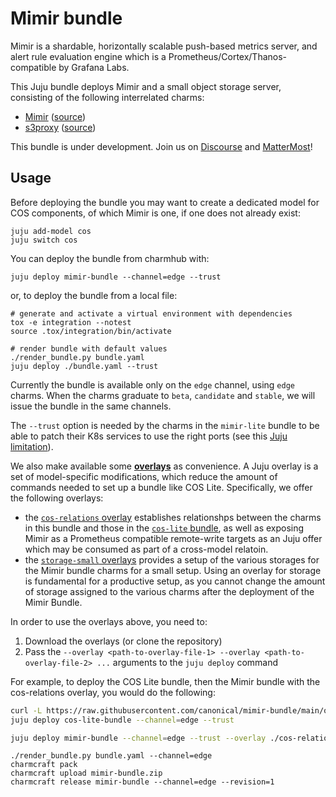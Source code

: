 # Mimir bundle

Mimir is a shardable, horizontally scalable push-based metrics server, and alert rule evaluation engine which is a Prometheus/Cortex/Thanos-compatible by Grafana Labs.

This Juju bundle deploys Mimir and a small object storage server, consisting of the following interrelated charms:

- [Mimir](https://charmhub.io/mimir-k8s) ([source](https://github.com/canonical/mimir-k8s-operator))
- [s3proxy](https://charmhub.io/s3proxy-k8s) ([source](https://github.com/canonical/s3proxy-k8s-operator))

This bundle is under development.
Join us on [Discourse](https://discourse.charmhub.io/t/canonical-observability-stack/5132) and [MatterMost](https://chat.charmhub.io/charmhub/channels/observability)!

## Usage

Before deploying the bundle you may want to create a dedicated model for COS components, of which Mimir is one, if one does not already exist:

```shell
juju add-model cos
juju switch cos
```

You can deploy the bundle from charmhub with:

```shell
juju deploy mimir-bundle --channel=edge --trust
```

or, to deploy the bundle from a local file:

```shell
# generate and activate a virtual environment with dependencies
tox -e integration --notest
source .tox/integration/bin/activate

# render bundle with default values
./render_bundle.py bundle.yaml
juju deploy ./bundle.yaml --trust
```

Currently the bundle is available only on the `edge` channel, using `edge` charms.
When the charms graduate to `beta`, `candidate` and `stable`, we will issue the bundle in the same channels.

The `--trust` option is needed by the charms in the `mimir-lite` bundle to be able to patch their K8s services to use the right ports (see this [Juju limitation](https://bugs.launchpad.net/juju/+bug/1936260)).

We also make available some [**overlays**](https://juju.is/docs/sdk/bundle-reference) as convenience.
A Juju overlay is a set of model-specific modifications, which reduce the amount of commands needed to set up a bundle like COS Lite.
Specifically, we offer the following overlays:

* the [`cos-relations` overlay](https://raw.githubusercontent.com/canonical/cos-lite-bundle/main/overlays/cos-relations-overlay.yaml) establishes relationshps between the charms in this bundle and those in the [`cos-lite` bundle](https://github.com/canonical/cos-lite-bundle), as well as exposing Mimir as a Prometheus compatible remote-write targets as an Juju offer which may be consumed as part of a cross-model relatoin.
* the [`storage-small` overlays](https://raw.githubusercontent.com/canonical/cos-lite-bundle/main/overlays/storage-small-overlay.yaml) provides a setup of the various storages for the Mimir bundle charms for a small setup.
  Using an overlay for storage is fundamental for a productive setup, as you cannot change the amount of storage assigned to the various charms after the deployment of the Mimir Bundle.

In order to use the overlays above, you need to:

1. Download the overlays (or clone the repository)
2. Pass the `--overlay <path-to-overlay-file-1> --overlay <path-to-overlay-file-2> ...` arguments to the `juju deploy` command

For example, to deploy the COS Lite bundle, then the Mimir bundle with the cos-relations overlay, you would do the following:

```sh
curl -L https://raw.githubusercontent.com/canonical/mimir-bundle/main/overlays/cos-relations-overlay.yaml -O
juju deploy cos-lite-bundle --channel=edge --trust

juju deploy mimir-bundle --channel=edge --trust --overlay ./cos-relations-overlay.yaml
```
```shell
./render_bundle.py bundle.yaml --channel=edge
charmcraft pack
charmcraft upload mimir-bundle.zip
charmcraft release mimir-bundle --channel=edge --revision=1
```
